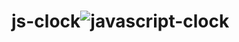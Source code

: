 # js-clock![javascript-clock](https://user-images.githubusercontent.com/65420004/206759420-8169e036-e64d-4f19-b50c-2ffb93b7bc71.png)
